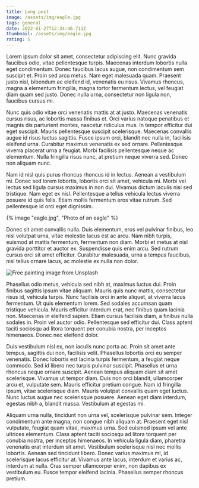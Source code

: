 ```yaml
---
title: Long post
image: /assets/img/eagle.jpg
tags: general
date: 2022-01-27T12:34:46.711Z
thumbnail: /assets/img/eagle.jpg
rating: 5
---
```

Lorem ipsum dolor sit amet, consectetur adipiscing elit. Nunc gravida faucibus odio, vitae pellentesque turpis. Maecenas interdum lobortis nulla eget condimentum. Donec faucibus lacus augue, non condimentum sem suscipit et. Proin sed arcu metus. Nam eget malesuada quam. Praesent justo nisl, bibendum ac eleifend id, venenatis eu risus. Vivamus rhoncus, magna a elementum fringilla, magna tortor fermentum lectus, vel feugiat diam quam sed justo. Donec nulla urna, consectetur non ligula non, faucibus cursus mi.

Nunc quis odio vitae orci venenatis mattis at at justo. Maecenas venenatis cursus risus, ac lobortis massa finibus et. Orci varius natoque penatibus et magnis dis parturient montes, nascetur ridiculus mus. In tempor efficitur dui eget suscipit. Mauris pellentesque suscipit scelerisque. Maecenas convallis augue id risus luctus sagittis. Fusce ipsum orci, blandit nec nulla in, facilisis eleifend urna. Curabitur maximus venenatis ex sed ornare. Pellentesque viverra placerat urna a feugiat. Morbi facilisis pellentesque neque ac elementum. Nulla fringilla risus nunc, at pretium neque viverra sed. Donec non aliquam nunc.

Nam id nisl quis purus rhoncus rhoncus id in lectus. Aenean a vestibulum mi. Donec sed lorem lobortis, lobortis orci sit amet, vehicula mi. Morbi vel lectus sed ligula cursus maximus in non dui. Vivamus dictum iaculis nisi sed tristique. Nam eget ex nisl. Pellentesque a tellus vehicula lectus viverra posuere id quis felis. Etiam mollis fermentum eros vitae rutrum. Sed pellentesque id orci eget dignissim.

{% image "eagle.jpg", "Photo of an eagle" %}

Donec sit amet convallis nulla. Duis elementum, eros vel pulvinar finibus, leo nisl volutpat urna, vitae molestie lacus est ac arcu. Nam nibh turpis, euismod at mattis fermentum, fermentum non diam. Morbi et metus at nisl gravida porttitor et auctor ex. Suspendisse quis enim arcu. Sed rutrum cursus orci sit amet efficitur. Curabitur malesuada, urna a tempus faucibus, nisl tellus ornare lacus, ac molestie ex nulla non dolor.

![Free painting image from Unsplash](https://unsplash.com/photos/BfWDyQ10uMk "Free painting image from Unsplash")

Phasellus odio metus, vehicula sed nibh at, maximus luctus dui. Proin finibus sagittis ipsum vitae aliquam. Mauris quis nunc mattis, consectetur risus id, vehicula turpis. Nunc facilisis orci in ante aliquet, at viverra lacus fermentum. Ut quis elementum lorem. Sed sodales accumsan quam tristique vehicula. Mauris efficitur interdum erat, nec finibus quam lacinia non. Maecenas in eleifend sapien. Etiam cursus facilisis diam, a finibus nulla sodales in. Proin vel auctor odio. Pellentesque sed efficitur dui. Class aptent taciti sociosqu ad litora torquent per conubia nostra, per inceptos himenaeos. Donec nec eleifend dolor.

Duis vestibulum nisl ex, non iaculis nunc porta ac. Proin sit amet ante tempus, sagittis dui non, facilisis velit. Phasellus lobortis orci eu semper venenatis. Donec lobortis est lacinia turpis fermentum, a feugiat neque commodo. Sed id libero nec turpis pulvinar suscipit. Phasellus et urna rhoncus neque ornare suscipit. Aenean tempus aliquam diam sit amet scelerisque. Vivamus ut tempor diam. Duis non orci blandit, ullamcorper arcu et, vulputate sem. Mauris efficitur pretium congue. Nam id fringilla ipsum, vitae scelerisque diam. Mauris volutpat convallis quam eget luctus. Nunc luctus augue nec scelerisque posuere. Aenean eget diam interdum, egestas nibh a, blandit massa. Vestibulum at egestas mi.

Aliquam urna nulla, tincidunt non urna vel, scelerisque pulvinar sem. Integer condimentum ante magna, non congue nibh aliquam at. Praesent eget nisl vulputate, feugiat quam vitae, maximus urna. Sed euismod ipsum vel ante ultrices elementum. Class aptent taciti sociosqu ad litora torquent per conubia nostra, per inceptos himenaeos. In vehicula ligula diam, pharetra venenatis erat interdum sit amet. Vestibulum scelerisque nisl nec mollis lobortis. Aenean sed tincidunt libero. Donec varius maximus mi, id scelerisque lacus efficitur at. Vivamus ante lacus, interdum et varius ac, interdum at nulla. Cras semper ullamcorper enim, non dapibus ex vestibulum eu. Fusce tempor eleifend lacinia. Phasellus semper rhoncus pretium.